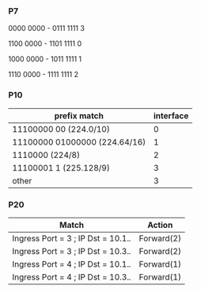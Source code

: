 ### P7
0000 0000 - 0111 1111 3

1100 0000 - 1101 1111 0

1000 0000 - 1011 1111 1

1110 0000 - 1111 1111 2

### P10
prefix match                     | interface
---------------------------------|----------
11100000 00 (224.0/10)           | 0 
11100000 01000000 (224.64/16)    | 1 
1110000 (224/8)                  | 2 
11100001 1 (225.128/9)           | 3 
other                            | 3

### P20
Match                                | Action 
------------------------------------ | ---------- 
Ingress Port = 3 ; IP Dst = 10.1.*.* | Forward(2)
Ingress Port = 3 ; IP Dst = 10.3.*.* | Forward(2)
Ingress Port = 4 ; IP Dst = 10.1.*.* | Forward(1)
Ingress Port = 4 ; IP Dst = 10.3.*.* | Forward(1)
